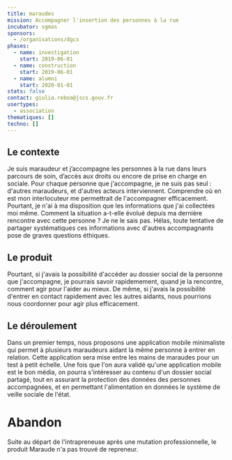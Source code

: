 ```yaml
---
title: maraudes
mission: Accompagner l'insertion des personnes à la rue
incubator: sgmas
sponsors:
  - /organisations/dgcs
phases:
  - name: investigation
    start: 2019-06-01
  - name: construction
    start: 2019-06-01
  - name: alumni
    start: 2020-01-01
stats: false
contact: giulia.reboa@jscs.gouv.fr
usertypes:
  - association
thematiques: []
techno: []
---
```

## Le contexte

Je suis maraudeur et j’accompagne les personnes à la rue dans leurs parcours de soin, d’accès aux droits ou encore de prise en charge en sociale. Pour chaque personne que j'accompagne, je ne suis pas seul : d'autres maraudeurs, et
d'autres acteurs interviennent. Comprendre où en est mon interlocuteur me permettrait de l'accompagner efficacement. Pourtant, je n'ai à ma disposition
que les informations que j'ai collectées moi même. Comment la situation a-t-elle évolué depuis ma dernière rencontre avec cette personne ? Je ne le sais pas.  Hélas, toute tentative de partager systématiques ces informations avec d'autres accompagnants pose de graves questions éthiques.

## Le produit

Pourtant, si j'avais la possibilité d'accéder au dossier social de la personne que j'accompagne, je pourrais savoir rapidemement, quand je la rencontre, comment agir pour l'aider au mieux. De même, si j'avais la possibilité d'entrer
en contact rapidement avec les autres aidants, nous pourrions nous coordonner pour agir plus efficacement.

## Le déroulement

Dans un premier temps, nous proposons une application mobile minimaliste qui permet à plusieurs maraudeurs aidant la même personne à entrer en relation.
Cette application sera mise entre les mains de maraudes pour un test à petit échelle. Une fois que l'on aura validé qu'une application mobile est le bon média, on pourra s'intéresser au contenu d'un dossier social partagé, tout en
assurant la protection des données des personnes accompagnées, et en permettant l'alimentation en données le système de veille sociale de l'état.

# Abandon

Suite au départ de l'intrapreneuse après une mutation professionnelle, le produit Maraude n'a pas trouvé de repreneur.
